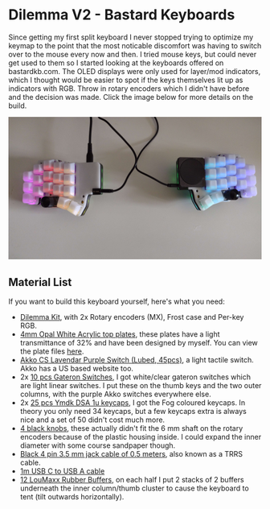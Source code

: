 # Dilemma V2 - Bastard Keyboards
Since getting my first split keyboard I never stopped trying to optimize my keymap to the point that the most noticable discomfort was having to switch over to the mouse every now and then. I tried mouse keys, but could never get used to them so I started looking at the keyboards offered on bastardkb.com. The OLED displays were only used for layer/mod indicators, which I thought would be easier to spot if the keys themselves lit up as indicators with RGB. Throw in rotary encoders which I didn't have before and the decision was made. Click the image below for more details on the build.

[![Dilemma V2](assets/dilemma%20v2/cover.jpg)](docs/dilemma%20v2.md)

## Material List
If you want to build this keyboard yourself, here's what you need:
* [Dilemma Kit](https://bastardkb.com/product/dilemma/), with 2x Rotary encoders (MX), Frost case and Per-key RGB.
* [4mm Opal White Acrylic top plates](https://kunststofplatenshop.nl/product/plexiglas-opaalwit-4-mm/), these plates have a light transmittance of 32% and have been designed by myself. You can view the plate files [here](../dilemma%20v2%20top%20plate/).
* [Akko CS Lavendar Purple Switch (Lubed, 45pcs)](https://akkogear.de/en/products/akko-cs-lavender-purple-switch-lubed-45pcs), a light tactile switch. Akko has a US based website too.
* 2x [10 pcs Gateron Switches](https://aliexpress.com/item/32791600556.html), I got white/clear gateron switches which are light linear switches. I put these on the thumb keys and the two outer columns, with the purple Akko switches everywhere else.
* 2x [25 pcs Ymdk DSA 1u keycaps](https://aliexpress.com/item/4000354001038.html), I got the Fog coloured keycaps. In theory you only need 34 keycaps, but a few keycaps extra is always nice and a set of 50 didn't cost much more.
* [4 black knobs](https://www.amazon.nl/dp/B015IGMWTC?language=en_GB&th=1), these actually didn't fit the 6 mm shaft on the rotary encoders because of the plastic housing inside. I could expand the inner diameter with some course sandpaper though.
* [Black 4 pin 3.5 mm jack cable of 0.5 meters](https://www.amazon.nl/dp/B00EKZR9ZK?language=en_GB), also known as a TRRS cable.
* [1m USB C to USB A cable](https://www.amazon.nl/dp/B07K4J6HJ3?language=en_GB)
* [12 LouMaxx Rubber Buffers](https://www.amazon.nl/dp/B08GKP4311?language=en_GB), on each half I put 2 stacks of 2 buffers underneath the inner column/thumb cluster to cause the keyboard to tent (tilt outwards horizontally).